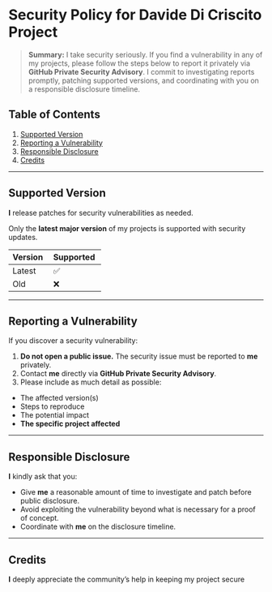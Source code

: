 # Security Policy for Davide Di Criscito Project

> **Summary:** I take security seriously. If you find a vulnerability in any of my projects, please follow the steps below to report it privately via **GitHub Private Security Advisory**. I commit to investigating reports promptly, patching supported versions, and coordinating with you on a responsible disclosure timeline.

## Table of Contents

1.  [Supported Version](https://www.google.com/search?q=%23supported-version)
2.  [Reporting a Vulnerability](https://www.google.com/search?q=%23reporting-a-vulnerability)
3.  [Responsible Disclosure](https://www.google.com/search?q=%23responsible-disclosure)
4.  [Credits](https://www.google.com/search?q=%23credits)

-----

## Supported Version

**I** release patches for security vulnerabilities as needed.

Only the **latest major version** of my projects is supported with security updates.

| Version  | Supported  |
| :------- | :--------- |
| Latest   | ✅         |
| Old      | ❌         |

-----

## Reporting a Vulnerability

If you discover a security vulnerability:

1. **Do not open a public issue.**
  The security issue must be reported to **me** privately.
2. Contact **me** directly via **GitHub Private Security Advisory**.
3. Please include as much detail as possible:
  - The affected version(s)
  - Steps to reproduce
  - The potential impact
  - **The specific project affected**

-----

## Responsible Disclosure

**I** kindly ask that you:

- Give **me** a reasonable amount of time to investigate and patch before public disclosure.
- Avoid exploiting the vulnerability beyond what is necessary for a proof of concept.
- Coordinate with **me** on the disclosure timeline.

-----

## Credits

**I** deeply appreciate the community’s help in keeping my project secure
